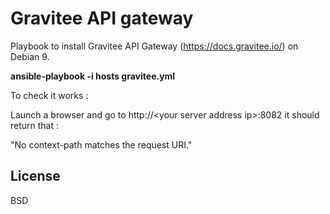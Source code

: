 Gravitee API gateway
====================

Playbook to install Gravitee API Gateway (https://docs.gravitee.io/) on Debian 9.

**ansible-playbook -i hosts gravitee.yml**


To check it works :

Launch a browser and go to http://\<your server address ip\>:8082 it should return that :

"No context-path matches the request URI."


License
-------

BSD
